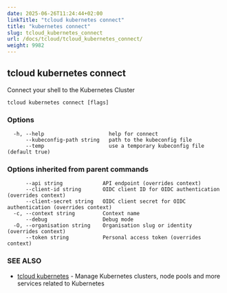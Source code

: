 ```yaml
---
date: 2025-06-26T11:24:44+02:00
linkTitle: "tcloud kubernetes connect"
title: "kubernetes connect"
slug: tcloud_kubernetes_connect
url: /docs/tcloud/tcloud_kubernetes_connect/
weight: 9982
---
```

## tcloud kubernetes connect

Connect your shell to the Kubernetes Cluster

```
tcloud kubernetes connect [flags]
```

### Options

```
  -h, --help                     help for connect
      --kubeconfig-path string   path to the kubeconfig file
      --temp                     use a temporary kubeconfig file (default true)
```

### Options inherited from parent commands

```
      --api string             API endpoint (overrides context)
      --client-id string       OIDC client ID for OIDC authentication (overrides context)
      --client-secret string   OIDC client secret for OIDC authentication (overrides context)
  -c, --context string         Context name
      --debug                  Debug mode
  -O, --organisation string    Organisation slug or identity (overrides context)
      --token string           Personal access token (overrides context)
```

### SEE ALSO

* [tcloud kubernetes](/docs/tcloud/tcloud_kubernetes/)	 - Manage Kubernetes clusters, node pools and more services related to Kubernetes

